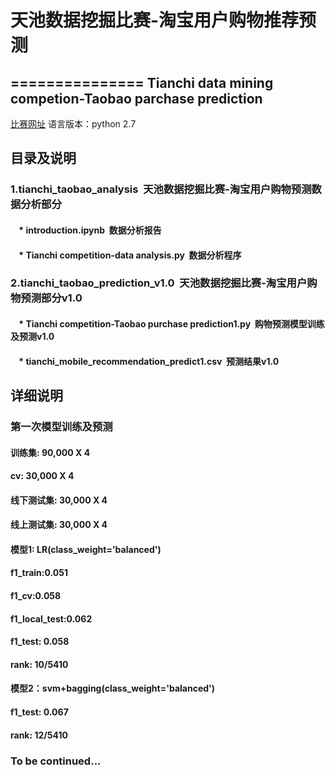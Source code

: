 # 天池数据挖掘比赛-淘宝用户购物推荐预测
===============
Tianchi data mining competion-Taobao parchase prediction
---------------

[比赛网址](https://tianchi.aliyun.com/getStart/introduction.htm?raceId=231522)
语言版本：python 2.7

## 目录及说明
### 1.tianchi_taobao_analysis  天池数据挖掘比赛-淘宝用户购物预测数据分析部分
####     * introduction.ipynb  数据分析报告
####     * Tianchi competition-data analysis.py  数据分析程序
### 2.tianchi_taobao_prediction_v1.0  天池数据挖掘比赛-淘宝用户购物预测部分v1.0
####     * Tianchi competition-Taobao purchase prediction1.py  购物预测模型训练及预测v1.0
####     * tianchi_mobile_recommendation_predict1.csv  预测结果v1.0

## 详细说明
### 第一次模型训练及预测
#### 训练集: 90,000 X 4
#### cv: 30,000 X 4
#### 线下测试集: 30,000 X 4
#### 线上测试集: 30,000 X 4

#### 模型1: LR(class_weight='balanced')
#### f1_train:0.051
#### f1_cv:0.058
#### f1_local_test:0.062
#### f1_test: 0.058
#### rank: 10/5410

#### 模型2：svm+bagging(class_weight='balanced')
#### f1_test: 0.067
#### rank: 12/5410

### To be continued...
